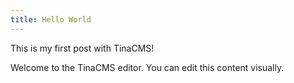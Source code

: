 ```yaml
---
title: Hello World
---
```


This is my first post with TinaCMS!

Welcome to the TinaCMS editor. You can edit this content visually.
